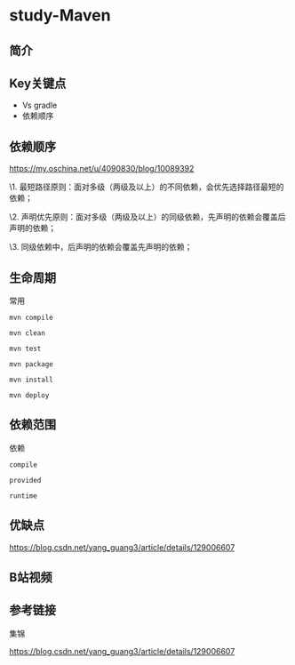 # study-Maven #
## 简介





## Key关键点

- Vs gradle
- 依赖顺序





## 依赖顺序

https://my.oschina.net/u/4090830/blog/10089392

\1. 最短路径原则：面对多级（两级及以上）的不同依赖，会优先选择路径最短的依赖；

\2. 声明优先原则：面对多级（两级及以上）的同级依赖，先声明的依赖会覆盖后声明的依赖；

\3. 同级依赖中，后声明的依赖会覆盖先声明的依赖；



## 生命周期

常用

```
mvn compile

mvn clean

mvn test

mvn package

mvn install

mvn deploy

```



## 依赖范围

依赖

```
compile 

provided

runtime 
```



##  

## 优缺点

https://blog.csdn.net/yang_guang3/article/details/129006607





## B站视频



## 参考链接

集锦 

https://blog.csdn.net/yang_guang3/article/details/129006607

